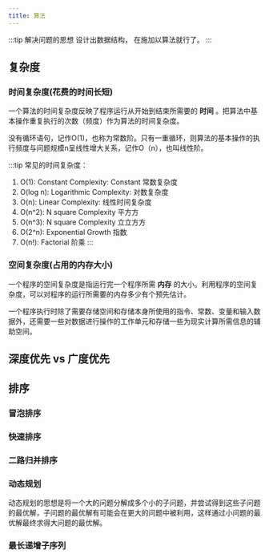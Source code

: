 ```yaml
---
title: 算法
---
```

:::tip 解决问题的思想
设计出数据结构， 在施加以算法就行了。
:::

## 复杂度
### 时间复杂度(花费的时间长短)
一个算法的时间复杂度反映了程序运行从开始到结束所需要的 **时间** 。把算法中基本操作重复执行的次数（频度）作为算法的时间复杂度。

没有循环语句，记作O(1)，也称为常数阶。只有一重循环，则算法的基本操作的执行频度与问题规模n呈线性增大关系，记作O（n），也叫线性阶。

:::tip 常见的时间复杂度：
1. O(1): Constant Complexity: Constant 常数复杂度
2. O(log n): Logarithmic Complexity: 对数复杂度
3. O(n): Linear Complexity: 线性时间复杂度
4. O(n^2): N square Complexity 平⽅方
5. O(n^3): N square Complexity ⽴立⽅方
6. O(2^n): Exponential Growth 指数
7. O(n!): Factorial 阶乘
:::

### 空间复杂度(占用的内存大小)
一个程序的空间复杂度是指运行完一个程序所需 **内存** 的大小。利用程序的空间复杂度，可以对程序的运行所需要的内存多少有个预先估计。

一个程序执行时除了需要存储空间和存储本身所使用的指令、常数、变量和输入数据外，还需要一些对数据进行操作的工作单元和存储一些为现实计算所需信息的辅助空间。

## 深度优先 vs 广度优先
## 排序
### 冒泡排序
### 快速排序
### 二路归并排序

### 动态规划
动态规划的思想是将一个大的问题分解成多个小的子问题，并尝试得到这些子问题的最优解，子问题的最优解有可能会在更大的问题中被利用，这样通过小问题的最优解最终求得大问题的最优解。
### 最长递增子序列
